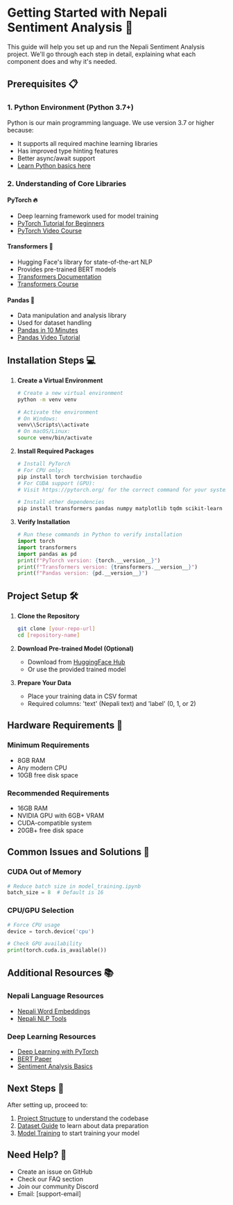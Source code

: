 # Getting Started with Nepali Sentiment Analysis 🚀

This guide will help you set up and run the Nepali Sentiment Analysis project. We'll go through each step in detail, explaining what each component does and why it's needed.

## Prerequisites 📋

### 1. Python Environment (Python 3.7+)
Python is our main programming language. We use version 3.7 or higher because:
- It supports all required machine learning libraries
- Has improved type hinting features
- Better async/await support
- [Learn Python basics here](https://www.learnpython.org/)

### 2. Understanding of Core Libraries

#### PyTorch 🔥
- Deep learning framework used for model training
- [PyTorch Tutorial for Beginners](https://pytorch.org/tutorials/beginner/basics/intro.html)
- [PyTorch Video Course](https://www.youtube.com/watch?v=QyUTJxCQHow)

#### Transformers 🤗
- Hugging Face's library for state-of-the-art NLP
- Provides pre-trained BERT models
- [Transformers Documentation](https://huggingface.co/docs/transformers/index)
- [Transformers Course](https://huggingface.co/course/chapter1/1)

#### Pandas 🐼
- Data manipulation and analysis library
- Used for dataset handling
- [Pandas in 10 Minutes](https://pandas.pydata.org/pandas-docs/stable/user_guide/10min.html)
- [Pandas Video Tutorial](https://www.youtube.com/watch?v=vmEHCJofslg)

## Installation Steps 💻

1. **Create a Virtual Environment**
   ```bash
   # Create a new virtual environment
   python -m venv venv

   # Activate the environment
   # On Windows:
   venv\\Scripts\\activate
   # On macOS/Linux:
   source venv/bin/activate
   ```

2. **Install Required Packages**
   ```bash
   # Install PyTorch
   # For CPU only:
   pip install torch torchvision torchaudio
   # For CUDA support (GPU):
   # Visit https://pytorch.org/ for the correct command for your system

   # Install other dependencies
   pip install transformers pandas numpy matplotlib tqdm scikit-learn
   ```

3. **Verify Installation**
   ```python
   # Run these commands in Python to verify installation
   import torch
   import transformers
   import pandas as pd
   print(f"PyTorch version: {torch.__version__}")
   print(f"Transformers version: {transformers.__version__}")
   print(f"Pandas version: {pd.__version__}")
   ```

## Project Setup 🛠️

1. **Clone the Repository**
   ```bash
   git clone [your-repo-url]
   cd [repository-name]
   ```

2. **Download Pre-trained Model (Optional)**
   - Download from [HuggingFace Hub](https://huggingface.co/bert-base-multilingual-cased)
   - Or use the provided trained model

3. **Prepare Your Data**
   - Place your training data in CSV format
   - Required columns: 'text' (Nepali text) and 'label' (0, 1, or 2)

## Hardware Requirements 💽

### Minimum Requirements
- 8GB RAM
- Any modern CPU
- 10GB free disk space

### Recommended Requirements
- 16GB RAM
- NVIDIA GPU with 6GB+ VRAM
- CUDA-compatible system
- 20GB+ free disk space

## Common Issues and Solutions 🔧

### CUDA Out of Memory
```python
# Reduce batch size in model_training.ipynb
batch_size = 8  # Default is 16
```

### CPU/GPU Selection
```python
# Force CPU usage
device = torch.device('cpu')

# Check GPU availability
print(torch.cuda.is_available())
```

## Additional Resources 📚

### Nepali Language Resources
- [Nepali Word Embeddings](https://github.com/rabindralamsal/Word2Vec-Embeddings-for-Nepali-Language)
- [Nepali NLP Tools](https://github.com/sushil79g/Nepali_nlp)

### Deep Learning Resources
- [Deep Learning with PyTorch](https://pytorch.org/tutorials/)
- [BERT Paper](https://arxiv.org/abs/1810.04805)
- [Sentiment Analysis Basics](https://towardsdatascience.com/sentiment-analysis-concept-analysis-and-applications-6c94d6f58c17)

## Next Steps 👣

After setting up, proceed to:
1. [Project Structure](02-PROJECT_STRUCTURE.md) to understand the codebase
2. [Dataset Guide](04-DATASET_GUIDE.md) to learn about data preparation
3. [Model Training](05-MODEL_TRAINING.md) to start training your model

## Need Help? 🤝

- Create an issue on GitHub
- Check our FAQ section
- Join our community Discord
- Email: [support-email]